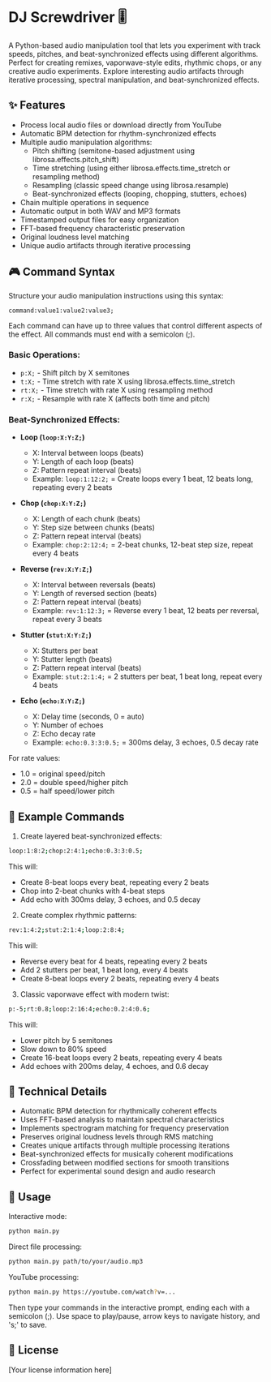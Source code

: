 # DJ Screwdriver 🎚️

A Python-based audio manipulation tool that lets you experiment with track speeds, pitches, and beat-synchronized effects using different algorithms. Perfect for creating remixes, vaporwave-style edits, rhythmic chops, or any creative audio experiments. Explore interesting audio artifacts through iterative processing, spectral manipulation, and beat-synchronized effects.

## ✨ Features

- Process local audio files or download directly from YouTube
- Automatic BPM detection for rhythm-synchronized effects
- Multiple audio manipulation algorithms:
  - Pitch shifting (semitone-based adjustment using librosa.effects.pitch_shift)
  - Time stretching (using either librosa.effects.time_stretch or resampling method)
  - Resampling (classic speed change using librosa.resample)
  - Beat-synchronized effects (looping, chopping, stutters, echoes)
- Chain multiple operations in sequence
- Automatic output in both WAV and MP3 formats
- Timestamped output files for easy organization
- FFT-based frequency characteristic preservation
- Original loudness level matching
- Unique audio artifacts through iterative processing

## 🎮 Command Syntax

Structure your audio manipulation instructions using this syntax:
```
command:value1:value2:value3;
```
Each command can have up to three values that control different aspects of the effect. All commands must end with a semicolon (;).

### Basic Operations:
- `p:X;` - Shift pitch by X semitones
- `t:X;` - Time stretch with rate X using librosa.effects.time_stretch
- `rt:X;` - Time stretch with rate X using resampling method
- `r:X;` - Resample with rate X (affects both time and pitch)

### Beat-Synchronized Effects:

- **Loop (`loop:X:Y:Z;`)**
  - X: Interval between loops (beats)
  - Y: Length of each loop (beats)
  - Z: Pattern repeat interval (beats)
  - Example: `loop:1:12:2;` = Create loops every 1 beat, 12 beats long, repeating every 2 beats

- **Chop (`chop:X:Y:Z;`)**
  - X: Length of each chunk (beats)
  - Y: Step size between chunks (beats)
  - Z: Pattern repeat interval (beats)
  - Example: `chop:2:12:4;` = 2-beat chunks, 12-beat step size, repeat every 4 beats

- **Reverse (`rev:X:Y:Z;`)**
  - X: Interval between reversals (beats)
  - Y: Length of reversed section (beats)
  - Z: Pattern repeat interval (beats)
  - Example: `rev:1:12:3;` = Reverse every 1 beat, 12 beats per reversal, repeat every 3 beats

- **Stutter (`stut:X:Y:Z;`)**
  - X: Stutters per beat
  - Y: Stutter length (beats)
  - Z: Pattern repeat interval (beats)
  - Example: `stut:2:1:4;` = 2 stutters per beat, 1 beat long, repeat every 4 beats

- **Echo (`echo:X:Y:Z;`)**
  - X: Delay time (seconds, 0 = auto)
  - Y: Number of echoes
  - Z: Echo decay rate
  - Example: `echo:0.3:3:0.5;` = 300ms delay, 3 echoes, 0.5 decay rate

For rate values:
- 1.0 = original speed/pitch
- 2.0 = double speed/higher pitch
- 0.5 = half speed/lower pitch

## 🎵 Example Commands

1. Create layered beat-synchronized effects:
```bash
loop:1:8:2;chop:2:4:1;echo:0.3:3:0.5;
```
This will:
- Create 8-beat loops every beat, repeating every 2 beats
- Chop into 2-beat chunks with 4-beat steps
- Add echo with 300ms delay, 3 echoes, and 0.5 decay

2. Create complex rhythmic patterns:
```bash
rev:1:4:2;stut:2:1:4;loop:2:8:4;
```
This will:
- Reverse every beat for 4 beats, repeating every 2 beats
- Add 2 stutters per beat, 1 beat long, every 4 beats
- Create 8-beat loops every 2 beats, repeating every 4 beats

3. Classic vaporwave effect with modern twist:
```bash
p:-5;rt:0.8;loop:2:16:4;echo:0.2:4:0.6;
```
This will:
- Lower pitch by 5 semitones
- Slow down to 80% speed
- Create 16-beat loops every 2 beats, repeating every 4 beats
- Add echoes with 200ms delay, 4 echoes, and 0.6 decay

## 🔬 Technical Details

- Automatic BPM detection for rhythmically coherent effects
- Uses FFT-based analysis to maintain spectral characteristics
- Implements spectrogram matching for frequency preservation
- Preserves original loudness levels through RMS matching
- Creates unique artifacts through multiple processing iterations
- Beat-synchronized effects for musically coherent modifications
- Crossfading between modified sections for smooth transitions
- Perfect for experimental sound design and audio research

## 💫 Usage

Interactive mode:
```bash
python main.py
```

Direct file processing:
```bash
python main.py path/to/your/audio.mp3
```

YouTube processing:
```bash
python main.py https://youtube.com/watch?v=...
```

Then type your commands in the interactive prompt, ending each with a semicolon (;).
Use space to play/pause, arrow keys to navigate history, and 's;' to save.

## 📝 License

[Your license information here]